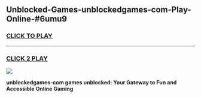 
## Unblocked-Games-unblockedgames-com-Play-Online-#6umu9
<h3>
<a href="https://premium.freeplayer.one?title=unblockedgames-com&ref=27F">CLICK TO PLAY</a></h3>
<hr>

<h3>
<a href="https://premium.freeplayer.one?title=unblockedgames-com&ref=27F">CLICK 2 PLAY</a>
  
</h3>

<a href="https://premium.freeplayer.one?title=unblockedgames-com&ref=27F"><img src="https://clearcache.store/games.png"></a>


**unblockedgames-com games unblocked: Your Gateway to Fun and Accessible Online Gaming**
